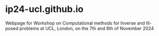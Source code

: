 # ip24-ucl.github.io
Webpage for Workshop on Computational methods for Inverse and Ill-posed problems at UCL, London, on the 7th and 8th of November 2024

